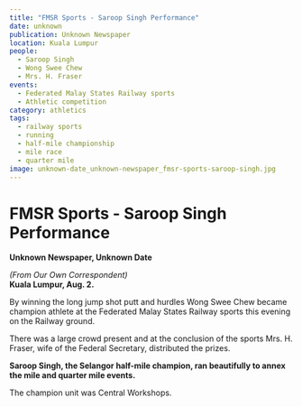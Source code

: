 ```yaml
---
title: "FMSR Sports - Saroop Singh Performance"
date: unknown
publication: Unknown Newspaper
location: Kuala Lumpur
people:
  - Saroop Singh
  - Wong Swee Chew
  - Mrs. H. Fraser
events:
  - Federated Malay States Railway sports
  - Athletic competition
category: athletics
tags:
  - railway sports
  - running
  - half-mile championship
  - mile race
  - quarter mile
image: unknown-date_unknown-newspaper_fmsr-sports-saroop-singh.jpg
---
```


# FMSR Sports - Saroop Singh Performance

**Unknown Newspaper, Unknown Date**

*(From Our Own Correspondent)*  
**Kuala Lumpur, Aug. 2.**

By winning the long jump shot putt and hurdles Wong Swee Chew became champion athlete at the Federated Malay States Railway sports this evening on the Railway ground.

There was a large crowd present and at the conclusion of the sports Mrs. H. Fraser, wife of the Federal Secretary, distributed the prizes.

**Saroop Singh, the Selangor half-mile champion, ran beautifully to annex the mile and quarter mile events.**

The champion unit was Central Workshops.